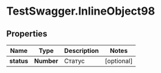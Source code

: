# TestSwagger.InlineObject98

## Properties

Name | Type | Description | Notes
------------ | ------------- | ------------- | -------------
**status** | **Number** | Статус | [optional] 


